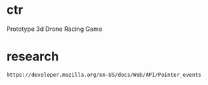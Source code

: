 # ctr

Prototype 3d Drone Racing Game

# research

    https://developer.mozilla.org/en-US/docs/Web/API/Pointer_events
